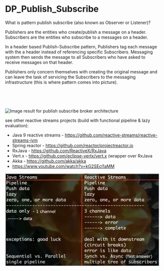 # DP_Publish_Subscribe
What is pattern publish subscribe (also known as Observer or Listener)?

Publishers  are the entities who create/publish a message on a header. 
Subscribers are the entities who subscribe  to a messages on a header.


In a header based Publish-Subscribe pattern, Publishers tag each message with the a header instead of referencing specific Subscribers. 
Messaging system then sends the message to all Subscribers who have asked to receive messages on that header.

Publishers only concern themselves with creating the original message and can leave the task of servicing the Subscribers to the messaging infrastructure (this is where pattern comes into picture).

<img class="irc_mi" src="https://image.slidesharecdn.com/broker2-100713053847-phpapp02/95/towards-improved-data-dissemination-of-publishsubscribe-systems-6-728.jpg?cb=1278999567" alt="Image result for publish subscribe broker architecture" onload="typeof google==='object'&amp;&amp;google.aft&amp;&amp;google.aft(this)" width="304" height="228" style="margin-top: 63px;">

see other reactive streams projects (build with functional pipeline & lazy evaluation):
- Java 9 reactive streams - https://github.com/reactive-streams/reactive-streams-jvm
- Spring reactor - https://github.com/reactor/projectreactor.io
- RxJava - https://github.com/ReactiveX/RxJava
- Vert.x - https://github.com/eclipse-vertx/vert.x (wrapper over RxJava
- Akka - https://github.com/akka/akka
- https://www.youtube.com/watch?v=kG2SEcl1aMM

<img src="javaStreamVsReactiveStream.png">

